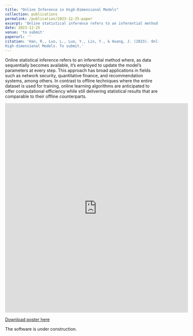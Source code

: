 ```yaml
---
title: "Online Inference in High-Dimensional Models"
collection: publications
permalink: /publication/2023-12-25-paper
excerpt: 'Online statistical inference refers to an inferential method where, as data sequentially becomes available, it’s employed to update the model’s parameters at every step. This approach has broad applications in fields such as network security, quantitative finance, and recommendation systems, among others. In contrast to offline techniques where the entire dataset is used for training, online learning algorithms are anticipated to offer computational efficiency while still delivering statistical results that are comparable to their offline counterparts.'
date: 2023-12-25
venue: 'to submit'
paperurl: ''
citation: 'Han, R., Luo, L., Luo, Y., Lin, Y., & Huang, J. (2023). Online Inference in
High-dimensional Models. To submit.'
---
```

Online statistical inference refers to an inferential method where, as data sequentially becomes available, it’s employed to update the model’s parameters at every step. This approach has broad applications in fields such as network security, quantitative finance, and recommendation systems, among others. In contrast to offline techniques where the entire dataset is used for training, online learning algorithms are anticipated to offer computational efficiency while still delivering statistical results that are comparable to their offline counterparts.

<embed src="https://chattelionluo.github.io/files/Highdimensional_Poster.pdf" type="application/pdf" width="600px" height="685px" />

[Download poster here](http://chattelionluo.github.io/files/Highdimensional_Poster.pdf)

The software is under construction.
